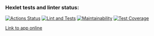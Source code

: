 ### Hexlet tests and linter status:
[![Actions Status](https://github.com/anatolyburtsev/frontend-project-lvl3/workflows/hexlet-check/badge.svg)](https://github.com/anatolyburtsev/frontend-project-lvl3/actions)
[![Lint and Tests](https://github.com/anatolyburtsev/frontend-project-lvl3/actions/workflows/base-check.yml/badge.svg)](https://github.com/anatolyburtsev/frontend-project-lvl3/actions/workflows/base-check.yml)
[![Maintainability](https://api.codeclimate.com/v1/badges/a941d75f52622fb5c4a5/maintainability)](https://codeclimate.com/github/anatolyburtsev/frontend-project-lvl3/maintainability)
[![Test Coverage](https://api.codeclimate.com/v1/badges/a941d75f52622fb5c4a5/test_coverage)](https://codeclimate.com/github/anatolyburtsev/frontend-project-lvl3/test_coverage)


[Link to app online](https://frontend-project-lvl3-kappa-lovat.vercel.app/) 
